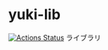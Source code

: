 # yuki-lib
[![Actions Status](https://github.com/yukidoke/yuki-lib/workflows/verify/badge.svg)](https://github.com/yukidoke/yuki-lib/actions)
ライブラリ
